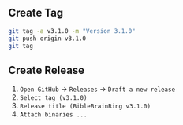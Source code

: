 


## Create Tag
```bash
git tag -a v3.1.0 -m "Version 3.1.0"
git push origin v3.1.0
git tag
```

## Create Release
1. ```Open GitHub``` -> ```Releases``` -> ```Draft a new release``` 
2. ```Select tag (v3.1.0)```
3. ```Release title (BibleBrainRing v3.1.0)```
4. ```Attach binaries ...```






